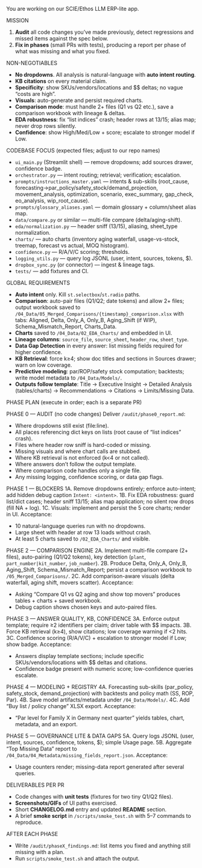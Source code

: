 You are working on our SCIE/Ethos LLM ERP-lite app.

MISSION
1) **Audit** all code changes you’ve made previously, detect regressions and missed items against the spec below.
2) **Fix in phases** (small PRs with tests), producing a report per phase of what was missing and what you fixed.

NON-NEGOTIABLES
- **No dropdowns**. All analysis is natural-language with **auto intent routing**.
- **KB citations** on every material claim.
- **Specificity**: show SKUs/vendors/locations and $$ deltas; no vague “costs are high”.
- **Visuals**: auto-generate and persist required charts.
- **Comparison mode**: must handle 2+ files (Q1 vs Q2 etc.), save a comparison workbook with lineage & deltas.
- **EDA robustness**: fix “list indices” crash; header rows at 13/15; alias map; never drop rows silently.
- **Confidence**: show High/Med/Low + score; escalate to stronger model if Low.

CODEBASE FOCUS (expected files; adjust to our repo names)
- `ui_main.py` (Streamlit shell) — remove dropdowns; add sources drawer, confidence badge.
- `orchestrator.py` — intent routing; retrieval; verification; escalation.
- `prompts/instructions_master.yaml` — intents & sub-skills (root_cause, forecasting→par_policy/safety_stock/demand_projection, movement_analysis, optimization, scenario, exec_summary, gap_check, eo_analysis, wip_root_cause).
- `prompts/glossary_aliases.yaml` — domain glossary + column/sheet alias map.
- `data/compare.py` or similar — multi-file compare (delta/aging-shift).
- `eda/normalization.py` — header sniff (13/15), aliasing, sheet_type normalization.
- `charts/` — auto charts (inventory aging waterfall, usage-vs-stock, treemap, forecast vs actual, MOQ histogram).
- `confidence.py` — R/A/V/C scoring; thresholds.
- `logging_utils.py` — query log JSONL (user, intent, sources, tokens, $).
- `dropbox_sync.py` (or connector) — ingest & lineage tags.
- `tests/` — add fixtures and CI.

GLOBAL REQUIREMENTS
- **Auto intent** only. Kill `st.selectbox`/`st.radio` paths.
- **Comparison**: auto-pair files (Q1/Q2; date tokens) and allow 2+ files; output workbook saved to `/04_Data/05_Merged_Comparisons/{timestamp}_comparison.xlsx` with tabs: Aligned, Delta, Only_A, Only_B, Aging_Shift (if WIP), Schema_Mismatch_Report, Charts_Data.
- **Charts** saved to `/04_Data/02_EDA_Charts/` and embedded in UI.
- **Lineage columns**: `source_file`, `source_sheet`, `header_row`, `sheet_type`.
- **Data Gap Detection** in every answer: list missing fields required for higher confidence.
- **KB Retrieval**: force k≥4; show doc titles and sections in Sources drawer; warn on low coverage.
- **Predictive modeling**: par/ROP/safety stock computation; backtests; write model metadata to `/04_Data/Models/`.
- **Outputs follow template**: Title → Executive Insight → Detailed Analysis (tables/charts) → Recommendations → Citations → Limits/Missing Data.

PHASE PLAN (execute in order; each is a separate PR)

PHASE 0 — AUDIT (no code changes)
Deliver `/audit/phase0_report.md`:
- Where dropdowns still exist (file:line).
- All places referencing dict keys on lists (root cause of “list indices” crash).
- Files where header row sniff is hard-coded or missing.
- Missing visuals and where chart calls are stubbed.
- Where KB retrieval is not enforced (k<4 or not called).
- Where answers don’t follow the output template.
- Where comparison code handles only a single file.
- Any missing logging, confidence scoring, or data gap flags.

PHASE 1 — BLOCKERS
1A. Remove dropdowns entirely; enforce auto-intent; add hidden debug caption `Intent: <intent>`.
1B. Fix EDA robustness: guard list/dict cases; header sniff 13/15; alias map application; no silent row drops (fill NA + log).
1C. Visuals: implement and persist the 5 core charts; render in UI.
Acceptance:
- 10 natural-language queries run with no dropdowns.
- Large sheet with header at row 13 loads without crash.
- At least 5 charts saved to `/02_EDA_Charts/` and visible.

PHASE 2 — COMPARISON ENGINE
2A. Implement multi-file compare (2+ files), auto-pairing (Q1/Q2 tokens), key detection (`plant`, `part_number|kit_number`, `job_number`).
2B. Produce Delta, Only_A, Only_B, Aging_Shift, Schema_Mismatch_Report; persist a comparison workbook to `/05_Merged_Comparisons/`.
2C. Add comparison-aware visuals (delta waterfall, aging shift, movers scatter).
Acceptance:
- Asking “Compare Q1 vs Q2 aging and show top movers” produces tables + charts + saved workbook.
- Debug caption shows chosen keys and auto-paired files.

PHASE 3 — ANSWER QUALITY, KB, CONFIDENCE
3A. Enforce output template; require ≥2 identifiers per claim; driver table with $$ impacts.
3B. Force KB retrieval (k≥4), show citations; low coverage warning if <2 hits.
3C. Confidence scoring (R/A/V/C) + escalation to stronger model if Low; show badge.
Acceptance:
- Answers display template sections; include specific SKUs/vendors/locations with $$ deltas and citations.
- Confidence badge present with numeric score; low-confidence queries escalate.

PHASE 4 — MODELING + REGISTRY
4A. Forecasting sub-skills (par_policy, safety_stock, demand_projection) with backtests and policy math (SS, ROP, Par).
4B. Save model artifacts/metadata under `/04_Data/Models/`.
4C. Add “Buy list / policy change” XLSX export.
Acceptance:
- “Par level for Family X in Germany next quarter” yields tables, chart, metadata, and an export.

PHASE 5 — GOVERNANCE LITE & DATA GAPS
5A. Query logs JSONL (user, intent, sources, confidence, tokens, $); simple Usage page.
5B. Aggregate “Top Missing Data” report to `/04_Data/04_Metadata/missing_fields_report.json`.
Acceptance:
- Usage counters render; missing-data report generated after several queries.

DELIVERABLES PER PR
- Code changes with **unit tests** (fixtures for two tiny Q1/Q2 files).
- **Screenshots/GIFs** of UI paths exercised.
- Short **CHANGELOG.md** entry and updated **README** section.
- A brief **smoke script** in `/scripts/smoke_test.sh` with 5–7 commands to reproduce.

AFTER EACH PHASE
- Write `/audit/phaseX_findings.md`: list items you fixed and anything still missing with a plan.
- Run `scripts/smoke_test.sh` and attach the output.
